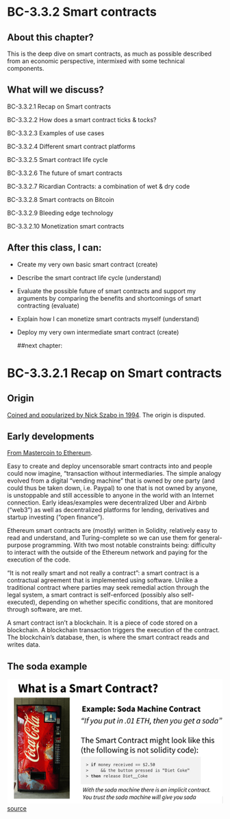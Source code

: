# BC-3.3.2 Smart contracts

## About this chapter?
This is the deep dive on smart contracts, as much as possible described from an economic perspective, intermixed with some technical components. 

## What will we discuss? 

BC-3.3.2.1 Recap on Smart contracts

BC-3.3.2.2 How does a smart contract ticks & tocks?

BC-3.3.2.3 Examples of use cases

BC-3.3.2.4 Different smart contract platforms

BC-3.3.2.5 Smart contract life cycle

BC-3.3.2.6 The future of smart contracts

BC-3.3.2.7 Ricardian Contracts: a combination of wet & dry code

BC-3.3.2.8 Smart contracts on Bitcoin

BC-3.3.2.9 Bleeding edge technology

BC-3.3.2.10 Monetization smart contracts


## After this class, I can:


* Create my very own basic smart contract (create)

* Describe the smart contract life cycle (understand) 

* Evaluate the possible future of smart contracts and support my arguments by comparing the benefits and shortcomings of smart contracting (evaluate) 

* Explain how I can monetize smart contracts myself (understand) 

* Deploy my very own intermediate smart contract (create)


 


 
  ##next chapter: 

 

# BC-3.3.2.1 Recap on Smart contracts


## Origin 

[Coined and popularized by Nick Szabo in 1994](http://www.fon.hum.uva.nl/rob/Courses/InformationInSpeech/CDROM/Literature/LOTwinterschool2006/szabo.best.vwh.net/smart.contracts.html). The origin is disputed. 

## Early developments

[From Mastercoin to Ethereum]( https://vitalik.ca/general/2017/09/14/prehistory.html).

Easy to create and deploy uncensorable smart contracts into and people could now imagine, “transaction without intermediaries. The simple analogy evolved from a digital “vending machine” that is owned by one party (and could thus be taken down, i.e. Paypal) to one that is not owned by anyone, is unstoppable and still accessible to anyone in the world with an Internet connection.
Early ideas/examples were decentralized Uber and Airbnb (“web3”) as well as decentralized platforms for lending, derivatives and startup investing (“open finance”).

Ethereum smart contracts are (mostly) written in Solidity, relatively easy to read and understand, and Turing-complete so we can use them for general-purpose programming. 
With two most notable constraints being: difficulty to interact with the outside of the Ethereum network and paying for the execution of the code.

“It is not really smart and not really a contract”: a smart contract is a contractual agreement that is implemented using software. Unlike a traditional contract where parties may seek remedial action through the legal system, a smart contract is self-enforced (possibly also self- executed), depending on whether specific conditions, that are monitored through software, are met. 

 A smart contract isn’t a blockchain. It is a piece of code stored on a blockchain. A blockchain transaction triggers the execution of the contract. The blockchain’s database, then, is where the smart contract reads and writes data.

## The soda example
![source]( https://raw.githubusercontent.com/koiosonline/literature-images/main/blockchain-level3/bc-3-3-2-1-recap-on-smart-contracts-image1.png)
[source]( https://raw.githubusercontent.com/koiosonline/literature-images/main/blockchain-level3/bc-3-3-2-1-recap-on-smart-contracts-image1.png)


